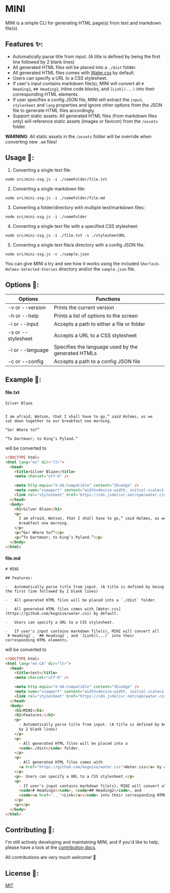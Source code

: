 # MINI

MINI is a simple CLI for generating HTML page(s) from text and markdown file(s).

## Features ✨:

- Automatically parse title from input. (A title is defined by being the first line followed by 2 blank lines)
- All generated HTML files will be placed into a `./dist` folder.
- All generated HTML files comes with [Water.css](https://github.com/kognise/water.css) by default.
- Users can specify a URL to a CSS stylesheet.
- If user's input contains markdown file(s), MINI will convert all `# Heading1`, `## Heading2`, inline code blocks, and `[Link](...)` into their corresponding HTML elements.
- If user specifies a config JSON file, MINI will extract the `input`, `stylesheet` and `lang` properties and ignore other options from the JSON file to generate HTML files accordingly.
- Support static assets: All generated HTML files (from markdown files only) will reference static assets (images or favicon) from the `/assets` folder.

**WARNING**: All static assets in the `/assets` folder will be override when converting new `.md` files!

## Usage 🚗:

1. Converting a single text file:

```
node src/mini-ssg.js -i ./someFolder/file.txt
```

2. Converting a single markdown file:

```
node src/mini-ssg.js -i ./someFolder/file.md
```

3. Converting a folder/directory with multiple text/markdown files:

```
node src/mini-ssg.js -i ./someFolder
```

4. Converting a single text file with a specified CSS stylesheet:

```
node src/mini-ssg.js -i ./file.txt -s ./stylesheetURL
```

5. Converting a single text file/a directory with a config JSON file:

```
node src/mini-ssg.js -c ./sample.json
```

You can give MINI a try and see how it works using the included `Sherlock-Holmes-Selected-Stories` directory and/or the `sample.json` file.

## Options 🔧:

| Options            | Functions                                          |
| ------------------ | -------------------------------------------------- |
| -v or --version    | Prints the current version                         |
| -h or --help       | Prints a list of options to the screen             |
| -i or --input      | Accepts a path to either a file or folder          |
| -s or --stylesheet | Accepts a URL to a CSS stylesheet                  |
| -l or --language   | Specifies the language used by the generated HTMLs |
| -c or --config     | Accepts a path to a config JSON file               |

## Example 🔰:

#### file.txt

```
Silver Blaze


I am afraid, Watson, that I shall have to go,” said Holmes, as we
sat down together to our breakfast one morning.

“Go! Where to?”

“To Dartmoor; to King’s Pyland.”
```

will be converted to

```html
<!DOCTYPE html>
<html lang="en" dir="ltr">
  <head>
    <title>Silver Blaze</title>
    <meta charset="utf-8" />

    <meta http-equiv="X-UA-Compatible" content="IE=edge" />
    <meta name="viewport" content="width=device-width, initial-scale=1.0" />
    <link rel="stylesheet" href="https://cdn.jsdelivr.net/npm/water.css@2/out/water.css" />
  </head>
  <body>
    <h1>Silver Blaze</h1>
    <p>
      I am afraid, Watson, that I shall have to go,” said Holmes, as we sat down together to our
      breakfast one morning.
    </p>
    <p>“Go! Where to?”</p>
    <p>“To Dartmoor; to King’s Pyland.”</p>
  </body>
</html>
```

#### file.md

```
# MINI

## Features:

-   Automatically parse title from input. (A title is defined by being the first line followed by 2 blank lines)

-   All generated HTML files will be placed into a `./dist` folder.

-   All generated HTML files comes with [Water.css](https://github.com/kognise/water.css) by default.

-   Users can specify a URL to a CSS stylesheet.

-   If user's input contains markdown file(s), MINI will convert all `# Heading1`, `## Heading2`, and `[Link](...)` into their corresponding HTML elements.

```

will be converted to

```html
<!DOCTYPE html>
<html lang="en-CA" dir="ltr">
  <head>
    <title>test</title>
    <meta charset="utf-8" />

    <meta http-equiv="X-UA-Compatible" content="IE=edge" />
    <meta name="viewport" content="width=device-width, initial-scale=1.0" />
    <link rel="stylesheet" href="https://cdn.jsdelivr.net/npm/water.css@2/out/water.css" />
  </head>
  <body>
    <h1>MINI</h1>
    <h2>Features:</h2>
    <p>
      - Automatically parse title from input. (A title is defined by being the first line followed
      by 2 blank lines)
    </p>
    <p>
      - All generated HTML files will be placed into a
      <code>./dist</code> folder.
    </p>
    <p>
      - All generated HTML files comes with
      <a href="https://github.com/kognise/water.css">Water.css</a> by default.
    </p>
    <p>- Users can specify a URL to a CSS stylesheet.</p>
    <p>
      - If user's input contains markdown file(s), MINI will convert all
      <code># Heading1</code>, <code>## Heading2</code>, and
      <code><a href="...">Link</a></code> into their corresponding HTML elements.
    </p>
    <p></p>
  </body>
</html>
```

## Contributing 🚧:

I'm still actively developing and maintaining MINI, and if you'd like to help, please have a look at the [contribution docs](https://github.com/mqnguyen5/mini-ssg/blob/main/CONTRIBUTION.md).

All contributions are very much welcome! 🥳

## License 🚨:

[MIT](https://choosealicense.com/licenses/mit/)
